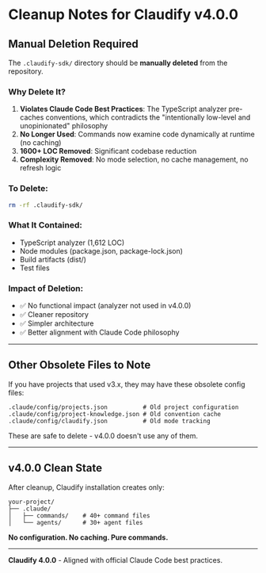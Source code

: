 # Cleanup Notes for Claudify v4.0.0

## Manual Deletion Required

The `.claudify-sdk/` directory should be **manually deleted** from the repository.

### Why Delete It?

1. **Violates Claude Code Best Practices**: The TypeScript analyzer pre-caches conventions, which contradicts the "intentionally low-level and unopinionated" philosophy
2. **No Longer Used**: Commands now examine code dynamically at runtime (no caching)
3. **1600+ LOC Removed**: Significant codebase reduction
4. **Complexity Removed**: No mode selection, no cache management, no refresh logic

### To Delete:

```bash
rm -rf .claudify-sdk/
```

### What It Contained:
- TypeScript analyzer (1,612 LOC)
- Node modules (package.json, package-lock.json)
- Build artifacts (dist/)
- Test files

### Impact of Deletion:
- ✅ No functional impact (analyzer not used in v4.0.0)
- ✅ Cleaner repository
- ✅ Simpler architecture
- ✅ Better alignment with Claude Code philosophy

---

## Other Obsolete Files to Note

If you have projects that used v3.x, they may have these obsolete config files:

```
.claude/config/projects.json          # Old project configuration
.claude/config/project-knowledge.json # Old convention cache
.claude/config/claudify.json          # Old mode tracking
```

These are safe to delete - v4.0.0 doesn't use any of them.

---

## v4.0.0 Clean State

After cleanup, Claudify installation creates only:

```
your-project/
├── .claude/
│   ├── commands/    # 40+ command files
│   └── agents/      # 30+ agent files
```

**No configuration. No caching. Pure commands.**

---

**Claudify 4.0.0** - Aligned with official Claude Code best practices.
